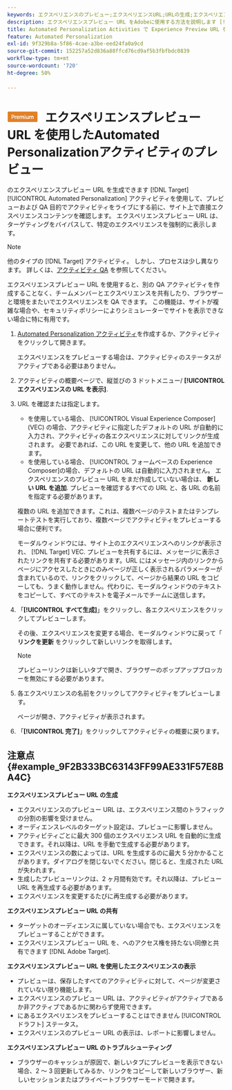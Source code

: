 ```yaml
---
keywords: エクスペリエンスのプレビュー;エクスペリエンスURL;URLの生成;エクスペリエンスのURLの表示
description: エクスペリエンスプレビュー URL をAdobeに使用する方法を説明します [!DNL Target] Automated Personalizationアクティビティを使用して、アクティビティがライブになる前に、サイト上で直接エクスペリエンスコンテンツを確認します。
title: Automated Personalization Activities で Experience Preview URL を使用するにはどうすればよいですか？
feature: Automated Personalization
exl-id: 9f329b8a-5f86-4cae-a3be-eed24fa0a9cd
source-git-commit: 152257a52d836a88ffcd76cd9af5b3fbfbdc0839
workflow-type: tm+mt
source-wordcount: '720'
ht-degree: 50%

---
```


# ![プレミアム](/help/main/assets/premium.png) エクスペリエンスプレビュー URL を使用したAutomated Personalizationアクティビティのプレビュー

のエクスペリエンスプレビュー URL を生成できます [!DNL Target] [!UICONTROL Automated Personalization] アクティビティを使用して、プレビューおよび QA 目的でアクティビティをライブにする前に、サイト上で直接エクスペリエンスコンテンツを確認します。 エクスペリエンスプレビュー URL は、ターゲティングをバイパスして、特定のエクスペリエンスを強制的に表示します。

>[!NOTE]
>
>他のタイプの [!DNL Target] アクティビティ。 しかし、プロセスは少し異なります。 詳しくは、[アクティビティ QA](/help/main/c-activities/c-activity-qa/activity-qa.md#preview) を参照してください。

エクスペリエンスプレビュー URL を使用すると、別の QA アクティビティを作成することなく、チームメンバーとエクスペリエンスを共有したり、ブラウザーと環境をまたいでエクスペリエンスを QA できます。 この機能は、サイトが複雑な場合や、セキュリティポリシーによりシミュレーターでサイトを表示できない場合に特に有用です。

1. [Automated Personalization アクティビティ](/help/main/c-activities/t-automated-personalization/create-ap-activity.md#task_8AAF837796D74CF893CA2F88BA1491C9)を作成するか、アクティビティをクリックして開きます。

   エクスペリエンスをプレビューする場合は、アクティビティのステータスがアクティブである必要はありません。

1. アクティビティの概要ページで、縦並びの 3 ドットメニュー/ **[!UICONTROL エクスペリエンスの URL を表示]**.

1. URL を確認または指定します。

   * を使用している場合、 [!UICONTROL Visual Experience Composer] (VEC) の場合、アクティビティに指定したデフォルトの URL が自動的に入力され、アクティビティの各エクスペリエンスに対してリンクが生成されます。 必要であれば、この URL を変更して、他の URL を追加できます。
   * を使用している場合、 [!UICONTROL フォームベースの Experience Composer]の場合、デフォルトの URL は自動的に入力されません。 エクスペリエンスのプレビュー URL をまだ作成していない場合は、 **新しい URL を追加**. プレビューを確認するすべての URL と、各 URL の名前を指定する必要があります。

   複数の URL を追加できます。これは、複数ページのテストまたはテンプレートテストを実行しており、複数ページでアクティビティをプレビューする場合に便利です。

   モーダルウィンドウには、サイト上のエクスペリエンスへのリンクが表示され、 [!DNL Target] VEC. プレビューを共有するには、メッセージに表示されたリンクを共有する必要があります。URL にはメッセージ内のリンクからページにアクセスしたときにのみページが正しく表示されるパラメーターが含まれているので、リンクをクリックして、ページから結果の URL をコピーしても、うまく動作しません。代わりに、モーダルウィンドウのテキストをコピーして、すべてのテキストを電子メールでチームに送信します。

1. 「**[!UICONTROL すべて生成]**」をクリックし、各エクスペリエンスをクリックしてプレビューします。

   その後、エクスペリエンスを変更する場合、モーダルウィンドウに戻って「 **リンクを更新** をクリックして新しいリンクを取得します。

   >[!NOTE]
   >
   >プレビューリンクは新しいタブで開き、ブラウザーのポップアップブロッカーを無効にする必要があります。

1. 各エクスペリエンスの名前をクリックしてアクティビティをプレビューします。

   ページが開き、アクティビティが表示されます。

1. 「**[!UICONTROL 完了]**」をクリックしてアクティビティの概要に戻ります。

## 注意点 {#example_9F2B333BC63143FF99AE331F57E8BA4C}

**エクスペリエンスプレビュー URL の生成**

* エクスペリエンスのプレビュー URL は、エクスペリエンス間のトラフィックの分割の影響を受けません。
* オーディエンスレベルのターゲット設定は、プレビューに影響しません。
* アクティビティごとに最大 300 個のエクスペリエンス URL を自動的に生成できます。それ以降は、URL を手動で生成する必要があります。
* エクスペリエンスの数によっては、URL を生成するのに最大 5 分かかることがあります。ダイアログを閉じないでください。閉じると、生成された URL が失われます。
* 生成したプレビューリンクは、2 ヶ月間有効です。それ以降は、プレビュー URL を再生成する必要があります。
* エクスペリエンスを変更するたびに再生成する必要があります。

**エクスペリエンスプレビュー URL の共有**

* ターゲットのオーディエンスに属していない場合でも、エクスペリエンスをプレビューすることができます。
* エクスペリエンスプレビュー URL を、へのアクセス権を持たない同僚と共有できます [!DNL Adobe Target].

**エクスペリエンスプレビュー URL を使用したエクスペリエンスの表示**

* プレビューは、保存したすべてのアクティビティに対して、ページが変更されていない限り機能します。
* エクスペリエンスのプレビュー URL は、アクティビティがアクティブであるか非アクティブであるかに関わらず使用できます。
* にあるエクスペリエンスをプレビューすることはできません [!UICONTROL ドラフト] ステータス。
* エクスペリエンスのプレビュー URL の表示は、レポートに影響しません。

**エクスペリエンスプレビュー URL のトラブルシューティング**

* ブラウザーのキャッシュが原因で、新しいタブにプレビューを表示できない場合、2 ～ 3 回更新してみるか、リンクをコピーして新しいブラウザー、新しいセッションまたはプライベートブラウザーモードで開きます。
